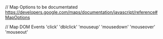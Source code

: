 // Map Options to be documentated
https://developers.google.com/maps/documentation/javascript/reference#MapOptions


// Map DOM Events
		'click'
		'dblclick'
		'mouseup'
		'mousedown'
		'mouseover'
		'mouseout'
